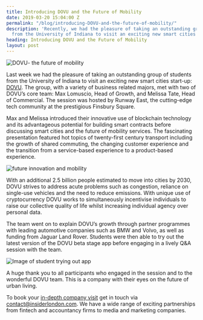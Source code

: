 ```yaml
---
title: Introducing DOVU and the Future of Mobility
date: 2019-03-20 15:04:00 Z
permalink: "/blog/introducing-DOVU-and-the-future-of-mobility/"
description: 'Recently, we had the pleasure of taking an outstanding group of students
  from the University of Indiana to visit an exciting new smart cities start-up: Dovu. '
heading: Introducing DOVU and the Future of Mobility
layout: post
---
```


![DOVU- the future of mobility](/uploads/DSC02301-DOVU.jpg)

 

Last week we had the pleasure of taking an outstanding group of students from the University of Indiana to visit an exciting new smart cities start-up: [DOVU](https://dovu.io/). The group, with a variety of business related majors, met with two of DOVU’s core team: Max Lomuscio, Head of Growth, and Melissa Tate, Head of Commercial. The session was hosted by Runway East, the cutting-edge tech community at the prestigious Finsbury Square. 

 

Max and Melissa introduced their innovative use of blockchain technology and its advantageous potential for building smart contracts before discussing smart cities and the future of mobility services. The fascinating presentation featured hot topics of twenty-first century transport including the growth of shared commuting, the changing customer experience and the transition from a service-based experience to a product-based experience.  

 

![future innovation and mobility](/uploads/DSC02302-DOVU.jpg)

 

With an additional 2.5 billion people estimated to move into cities by 2030, DOVU strives to address acute problems such as congestion, reliance on single-use vehicles and the need to reduce emissions. With unique use of cryptocurrency DOVU works to simultaneously incentivise individuals to raise our collective quality of life whilst increasing individual agency over personal data. 

 

The team went on to explain DOVU’s growth through partner programmes with leading automotive companies such as BMW and Volvo, as well as funding from Jaguar Land Rover. Students were then able to try out the latest version of the DOVU beta stage app before engaging in a lively Q&A session with the team.  

 

![Image of student trying out app](/uploads/DSC02313-DOVU.jpg)

 

 

A huge thank you to all participants who engaged in the session and to the wonderful DOVU team. This is a company with their eyes on the future of urban living.  

 

To book your [in-depth company visit](https://www.insider-london.co.uk/in-depth-business-visits/) get in touch via [contact@insiderlondon.com](mailto:contact@insiderlondon.com). We have a wide range of exciting partnerships from fintech and accountancy firms to media and marketing companies.  

 

 